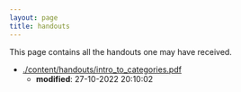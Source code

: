 ```yaml
---
layout: page
title: handouts
---
```


This page contains all the handouts one may have received.

* [./content/handouts/intro_to_categories.pdf](./intro_to_categories.pdf)
	* **modified**: 27-10-2022 20:10:02
